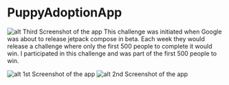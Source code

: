# PuppyAdoptionApp

![alt Third Screenshot of the app](https://github.com/kevingermainbusiness/PuppyAdoptionApp/blob/master/screenshots/puppy_adoption_app_flyer.png)
This challenge was initiated when Google was about to release jetpack compose in beta.
Each week they would release a challenge where only the first 500 people to complete it would win.
I participated in this challenge and was part of the first 500 people to win.

![alt 1st Screenshot of the app](https://github.com/kevingermainbusiness/PuppyAdoptionApp/blob/master/screenshots/device-2021-10-07-135712.png)
![alt 2nd Screenshot of the app](https://github.com/kevingermainbusiness/PuppyAdoptionApp/blob/master/screenshots/device-2021-10-07-135316.png)
